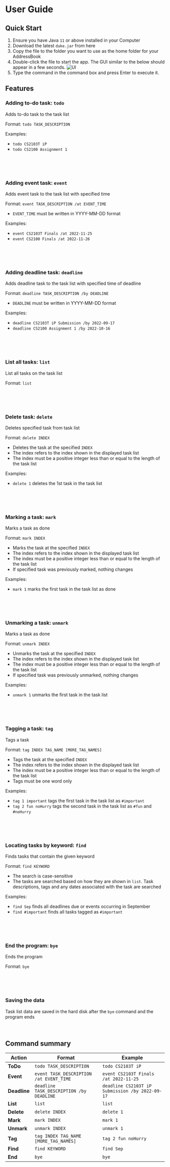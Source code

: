# User Guide

## Quick Start 
1. Ensure you have Java `11` or above installed in your Computer
2. Download the latest `duke.jar` from here
3. Copy the file to the folder you want to use as the home folder for your AddressBook
4. Double-click the file to start the app. The GUI similar to the below should appear in a few seconds.
   ![UI](Ui.png)
5. Type the command in the command box and press Enter to execute it.



## Features 

### Adding to-do task: `todo`
Adds to-do task to the task list<br>

Format: `todo TASK_DESCRIPTION`<br>

Examples:
- `todo CS2103T iP`
- `todo CS2100 Assignment 1`

<br><br><br>

### Adding event task: `event`
Adds event task to the task list with specified time<br>

Format: `event TASK_DESCRIPTION /at EVENT_TIME`

- `EVENT_TIME` must be written in YYYY-MM-DD format

Examples:
- `event CS2103T Finals /at 2022-11-25`
- `event CS2100 Finals /at 2022-11-26`

<br><br><br>
### Adding deadline task: `deadline`
Adds deadline task to the task list with specified time of deadline<br>

Format: `deadline TASK_DESCRIPTION /by DEADLINE`

- `DEADLINE` must be written in YYYY-MM-DD format

Examples:
- `deadline CS2103T iP Submission /by 2022-09-17`
- `deadline CS2100 Assignment 1 /by 2022-10-16`

<br><br><br>
### List all tasks: `list`
List all tasks on the task list<br>

Format: `list`

<br><br><br>
### Delete task: `delete`
Deletes specified task from task list<br>

Format: `delete INDEX`

- Deletes the task at the specified `INDEX`
- The index refers to the index shown in the displayed task list
- The index must be a positive integer less than or equal to the length of the task list

Examples:
- `delete 1` deletes the 1st task in the task list

<br><br><br>
### Marking a task: `mark`
Marks a task as done <br>

Format: `mark INDEX`<br>

- Marks the task at the specified `INDEX`
- The index refers to the index shown in the displayed task list
- The index must be a positive integer less than or equal to the length of the task list
- If specified task was previously marked, nothing changes


Examples:
- `mark 1` marks the first task in the task list as done

<br><br><br>
### Unmarking a task: `unmark`
Marks a task as done <br>

Format: `unmark INDEX`<br>

- Unmarks the task at the specified `INDEX`
- The index refers to the index shown in the displayed task list
- The index must be a positive integer less than or equal to the length of the task list
- If specified task was previously unmarked, nothing changes


Examples:
- `unmark 1` unmarks the first task in the task list

<br><br><br>
### Tagging a task: `tag`
Tags a task <br>

Format: `tag INDEX TAG_NAME [MORE_TAG_NAMES]`<br>

- Tags the task at the specified `INDEX`
- The index refers to the index shown in the displayed task list
- The index must be a positive integer less than or equal to the length of the task list
- Tags must be one word only


Examples:
- `tag 1 important` tags the first task in the task list as `#important`
- `tag 2 fun noHurry` tags the second task in the task list as `#fun` and `#noHurry`
  
<br><br><br>


### Locating tasks by keyword: `find`
Finds tasks that contain the given keyword <br>

Format: `find KEYWORD`<br>

- The search is case-sensitive
- The tasks are searched based on how they are shown in `list`. Task descriptions, tags and any dates associated 
with the task are searched

Examples:
- `find Sep` finds all deadlines due or events occurring in September
- `find #important` finds all tasks tagged as `#important`

<br><br><br>
### End the program: `bye`
Ends the program <br>

Format: `bye`

<br><br><br>
### Saving the data
Task list data are saved in the hard disk after the `bye` command and the program ends
<br><br><br>

## Command summary

| Action       | Format               | Example                                         |
|--------------|----------------------|-------------------------------------------------|
| **ToDo**     | `todo TASK_DESCRIPTION`   | `todo CS2103T iP`                               |
| **Event**    | `event TASK_DESCRIPTION /at EVENT_TIME` | `event CS2103T Finals /at 2022-11-25`           |
| **Deadline** | `deadline TASK_DESCRIPTION /by DEADLINE` | `deadline CS2103T iP Submission /by 2022-09-17` |
| **List**     | `list`               | `list`                                          |
| **Delete**   | `delete INDEX`       | `delete 1`                                      |
| **Mark**     | `mark INDEX`         | `mark 1`                                        |
| **Unmark**   | `unmark INDEX`       | `unmark 1`                                      |
| **Tag**      | `tag INDEX TAG_NAME [MORE_TAG_NAMES]` | `tag 2 fun noHurry`                             |
| **Find**     | `find KEYWORD`       | `find Sep`                                      |
| **End**      | `bye`                | `bye`                                           |